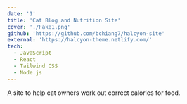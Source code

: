 ```yaml
---
date: '1'
title: 'Cat Blog and Nutrition Site'
cover: './Fake1.png'
github: 'https://github.com/bchiang7/halcyon-site'
external: 'https://halcyon-theme.netlify.com/'
tech:
  - JavaScript
  - React
  - Tailwind CSS
  - Node.js
---
```


A site to help cat owners work out correct calories for food.
